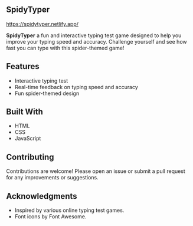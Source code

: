 ## SpidyTyper ️

https://spidytyper.netlify.app/

**SpidyTyper**  a fun and interactive typing test game designed to help you improve your typing speed and accuracy. Challenge yourself and see how fast you can type with this spider-themed game!

## Features

* Interactive typing test
* Real-time feedback on typing speed and accuracy
* Fun spider-themed design


## Built With

* HTML
* CSS
* JavaScript

## Contributing

Contributions are welcome! Please open an issue or submit a pull request for any improvements or suggestions.


## Acknowledgments

* Inspired by various online typing test games.
* Font icons by Font Awesome.
